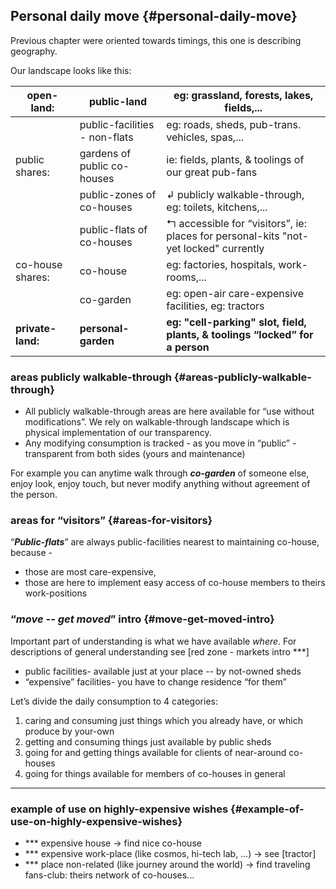 ## Personal daily move {#personal-daily-move}

Previous chapter were oriented towards timings, this one is describing geography.

Our landscape looks like this:

| open-land: | public-land | eg: grassland, forests, lakes, fields,... |
| --- | --- | --- |
|  | public-facilities - non-flats | eg: roads, sheds, pub-trans. vehicles, spas,... |
| public shares: | gardens of public co-houses | ie: fields, plants, & toolings of our great pub-fans |
|  | public-zones of co-houses | ↲ publicly walkable-through, eg: toilets, kitchens,... |
|  | public-flats of co-houses | ↰ accessible for “visitors”, ie: places for personal-kits "not-yet locked" currently |
| co-house shares: | co-house | eg: factories, hospitals, work-rooms,... |
|  | co-garden | eg: open-air care-expensive facilities, eg: tractors |
| **private-land:** | **personal-garden** | **eg: "cell-parking" slot, field, plants, & toolings “locked” for a person** |

### areas publicly walkable-through {#areas-publicly-walkable-through}

*   All publicly walkable-through areas are here available for “use without modifications”. We rely on walkable-through landscape which is physical implementation of our transparency.
*   Any modifying consumption is tracked - as you move in “public” - transparent from both sides (yours and maintenance)

For example you can anytime walk through **_co-garden_** of someone else, enjoy look, enjoy touch, but never modify anything without agreement of the person.

### areas for “visitors” {#areas-for-visitors}

“**_Public-flats_**” are always public-facilities nearest to maintaining co-house, because -

*   those are most care-expensive,
*   those are here to implement easy access of co-house members to theirs work-positions

### “_move -- get moved_” intro {#move-get-moved-intro}

Important part of understanding is what we have available _where_. For descriptions of general understanding see [red zone - markets intro ***]

*   public facilities- available just at your place -- by not-owned sheds
*   “expensive” facilities- you have to change residence “for them”

Let’s divide the daily consumption to 4 categories:

1.  caring and consuming just things which you already have, or which produce by your-own
2.  getting and consuming things just available by public sheds
3.  going for and getting things available for clients of near-around co-houses
4.  going for things available for members of co-houses in general

***

### example of use on highly-expensive wishes {#example-of-use-on-highly-expensive-wishes}

*   *** expensive house → find nice co-house
*   *** expensive work-place (like cosmos, hi-tech lab, …) → see [tractor]
*   *** place non-related (like journey around the world) → find traveling fans-club: theirs network of co-houses...